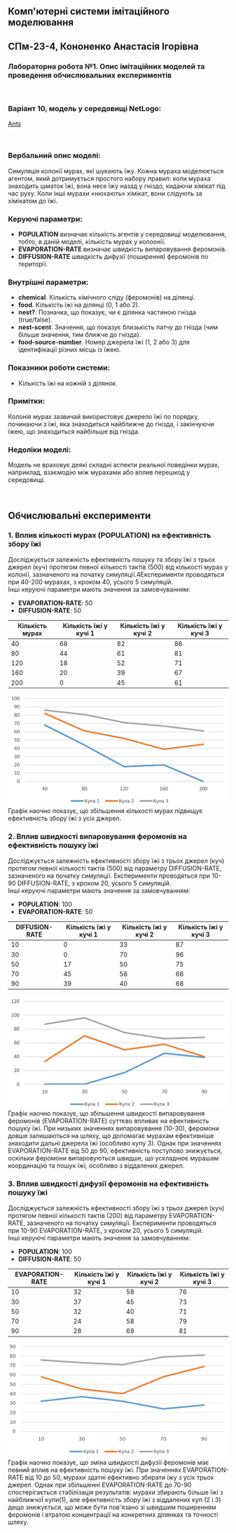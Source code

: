## Комп'ютерні системи імітаційного моделювання
## СПм-23-4, **Кононенко Анастасія Ігорівна**
### Лабораторна робота №**1**. Опис імітаційних моделей та проведення обчислювальних експериментів

<br>

### Варіант 10, модель у середовищі NetLogo:
[Ants](http://www.netlogoweb.org/launch#http://www.netlogoweb.org/assets/modelslib/Sample%20Models/Biology/Ants.nlogo)

<br>

### Вербальний опис моделі:
Симуляція колонії мурах, які шукають їжу. Кожна мураха моделюється агентом, який дотримується простого набору правил: коли мураха знаходить шматок їжі, вона несе їжу назад у гніздо, кидаючи хімікат під час руху. Коли інші мурахи «нюхають» хімікат, вони слідують за хімікатом до їжі.

### Керуючі параметри:
- **POPULATION** визначає кількість агентів у середовищі моделювання, тобто, в даній моделі, кількість мурах у колоонії.
- **EVAPORATION-RATE** визначає швидкість випаровування феромонів.
- **DIFFUSION-RATE** швидкість дифузії (поширення) феромонів по території.

### Внутрішні параметри:
- **chemical**. Кількість хімічного сліду (феромонів) на ділянці.
- **food**. Кількість їжі на ділянці (0, 1 або 2).
- **nest?**. Позначка, що показує, чи є ділянка частиною гнізда (true/false).
- **nest-scent**. Значення, що показує близькість патчу до гнізда (чим більше значення, тим ближче до гнізда).
- **food-source-number**. Номер джерела їжі (1, 2 або 3) для ідентифікації різних місць із їжею.

### Показники роботи системи:
- Кількість їжі на кожній з ділянок.

### Примітки:
Колонія мурах зазвичай використовує джерело їжі по порядку, починаючи з їжі, яка знаходиться найближче до гнізда, і закінчуючи їжею, що знаходиться найбільше від гнізда. 

### Недоліки моделі:
Модель не враховує деякі складні аспекти реальної поведінки мурах, наприклад, взаємодію між мурахами або вплив перешкод у середовищі.

<br>

## Обчислювальні експерименти
### 1. Вплив кількості мурах (POPULATION) на ефективність збору їжі
Досліджується залежність ефективність пошуку та збору їжі з трьох джерел (куч) протягом певної кількості тактів (500) від кількості мурах у колонії, зазначеного на початку симуляції.4Експерименти проводяться при 40-200 мурахах, з кроком 40, усього 5 симуляцій.  
Інші керуючі параметри мають значення за замовчуванням:
- **EVAPORATION-RATE**: 50
- **DIFFUSION-RATE**: 50

<table>
<thead>
<tr><th>Кількість мурах</th><th>Кількість їжі у кучі 1</th><th>Кількість їжі у кучі 2</th><th>Кількість їжі у кучі 3</th></tr>
</thead>
<tbody>
<tr><td>40</td><td>68</td><td>82</td><td>86</td></tr>
<tr><td>80</td><td>44</td><td>61</td><td>81</td></tr>
<tr><td>120</td><td>18</td><td>52</td><td>71</td></tr>
<tr><td>160</td><td>20</td><td>39</td><td>67</td></tr>
<tr><td>200</td><td>0</td><td>45</td><td>61</td></tr>
</tbody>
</table>

![Залежність ефективності збору їжі від кількості мурах у колонії](fig1.png)
Графік наочно показує, що збільшення кількості мурах підвищує ефективність збору їжі з усіх джерел.

### 2. Вплив швидкості випаровування феромонів на ефективність пошуку їжі
Досліджується залежність ефективності збору їжі з трьох джерел (куч) протягом певної кількості тактів (500) від параметру DIFFUSION-RATE, зазначеного на початку симуляції.
Експерименти проводяться при 10-90 DIFFUSION-RATE, з кроком 20, усього 5 симуляцій.  
Інші керуючі параметри мають значення за замовчуванням:
- **POPULATION**: 100
- **EVAPORATION-RATE**: 50

<table>
<thead>
<tr><th>DIFFUSION-RATE</th><th>Кількість їжі у кучі 1</th><th>Кількість їжі у кучі 2</th><th>Кількість їжі у кучі 3</th></tr>
</thead>
<tbody>
<tr><td>10</td><td>0</td><td>33</td><td>87</td></tr>
<tr><td>30</td><td>0</td><td>70</td><td>96</td></tr>
<tr><td>50</td><td>17</td><td>50</td><td>75</td></tr>
<tr><td>70</td><td>45</td><td>58</td><td>66</td></tr>
<tr><td>90</td><td>39</td><td>40</td><td>68</td></tr>
</tbody>
</table>

![Залежність ефективності збору їжі від швидкості випаровування феромонів](fig2.png)
Графік наочно показує, що збільшення швидкості випаровування феромонів (EVAPORATION-RATE) суттєво впливає на ефективність пошуку їжі. При низьких значеннях випаровування (10-30), феромони довше залишаються на шляху, що допомагає мурахам ефективніше знаходити дальні джерела їжі (особливо купу 3). Однак при значеннях EVAPORATION-RATE від 50 до 90, ефективність поступово знижується, оскільки феромони випаровуються швидше, що ускладнює мурашам координацію та пошук їжі, особливо з віддалених джерел.

### 3. Вплив швидкості дифузії феромонів на ефективність пошуку їжі
Досліджується залежність ефективності збору їжі з трьох джерел (куч) протягом певної кількості тактів (200) від параметру EVAPORATION-RATE, зазначеного на початку симуляції.
Експерименти проводяться при 10-90 EVAPORATION-RATE, з кроком 20, усього 5 симуляцій.  
Інші керуючі параметри мають значення за замовчуванням:
- **POPULATION**: 100
- **DIFFUSION-RATE**: 50

<table>
<thead>
<tr><th>EVAPORATION-RATE</th><th>Кількість їжі у кучі 1</th><th>Кількість їжі у кучі 2</th><th>Кількість їжі у кучі 3</th></tr>
</thead>
<tbody>
<tr><td>10</td><td>32</td><td>58</td><td>76</td></tr>
<tr><td>30</td><td>37</td><td>45</td><td>73</td></tr>
<tr><td>50</td><td>32</td><td>40</td><td>71</td></tr>
<tr><td>70</td><td>24</td><td>58</td><td>79</td></tr>
<tr><td>90</td><td>28</td><td>69</td><td>81</td></tr>
</tbody>
</table>

![Залежність ефективності збору їжі від швидкості дифузії феромонів](fig3.png)
Графік наочно показує, що зміна швидкості дифузії феромонів має певний вплив на ефективність пошуку їжі. При значеннях EVAPORATION-RATE від 10 до 50, мурахи здатні ефективно збирати їжу з усіх трьох джерел. Однак при збільшенні EVAPORATION-RATE до 70-90 спостерігається стабілізація результатів: мурахи збирають більше їжі з найближчоЇ купи(1), але ефективність збору їжі з віддалених куп (2 і 3) дещо знижується, що може бути пов'язано зі швидшим поширенням феромонів і втратою концентрації на конкретних ділянках та точності шляху.
